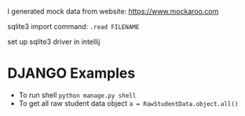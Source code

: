 I generated mock data from website: https://www.mockaroo.com

sqlite3 import command:
`.read FILENAME`

set up sqlite3 driver in intellij

# DJANGO Examples
+ To run shell `python manage.py shell`
+ To get all raw student data object `a = RawStudentData.object.all()`

